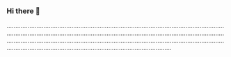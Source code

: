 ### Hi there 👋

..................................................................................................................................................................................................................................................................................................................................................................................................................................................................................